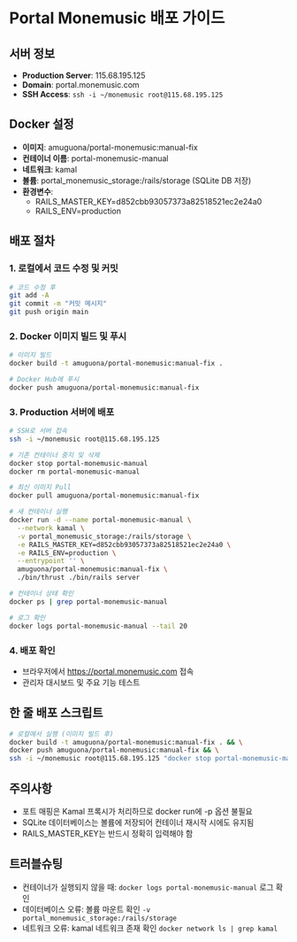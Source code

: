 # Portal Monemusic 배포 가이드

## 서버 정보
- **Production Server**: 115.68.195.125
- **Domain**: portal.monemusic.com
- **SSH Access**: `ssh -i ~/monemusic root@115.68.195.125`

## Docker 설정
- **이미지**: amuguona/portal-monemusic:manual-fix
- **컨테이너 이름**: portal-monemusic-manual
- **네트워크**: kamal
- **볼륨**: portal_monemusic_storage:/rails/storage (SQLite DB 저장)
- **환경변수**:
  - RAILS_MASTER_KEY=d852cbb93057373a82518521ec2e24a0
  - RAILS_ENV=production

## 배포 절차

### 1. 로컬에서 코드 수정 및 커밋
```bash
# 코드 수정 후
git add -A
git commit -m "커밋 메시지"
git push origin main
```

### 2. Docker 이미지 빌드 및 푸시
```bash
# 이미지 빌드
docker build -t amuguona/portal-monemusic:manual-fix .

# Docker Hub에 푸시
docker push amuguona/portal-monemusic:manual-fix
```

### 3. Production 서버에 배포
```bash
# SSH로 서버 접속
ssh -i ~/monemusic root@115.68.195.125

# 기존 컨테이너 중지 및 삭제
docker stop portal-monemusic-manual
docker rm portal-monemusic-manual

# 최신 이미지 Pull
docker pull amuguona/portal-monemusic:manual-fix

# 새 컨테이너 실행
docker run -d --name portal-monemusic-manual \
  --network kamal \
  -v portal_monemusic_storage:/rails/storage \
  -e RAILS_MASTER_KEY=d852cbb93057373a82518521ec2e24a0 \
  -e RAILS_ENV=production \
  --entrypoint '' \
  amuguona/portal-monemusic:manual-fix \
  ./bin/thrust ./bin/rails server

# 컨테이너 상태 확인
docker ps | grep portal-monemusic-manual

# 로그 확인
docker logs portal-monemusic-manual --tail 20
```

### 4. 배포 확인
- 브라우저에서 https://portal.monemusic.com 접속
- 관리자 대시보드 및 주요 기능 테스트

## 한 줄 배포 스크립트
```bash
# 로컬에서 실행 (이미지 빌드 후)
docker build -t amuguona/portal-monemusic:manual-fix . && \
docker push amuguona/portal-monemusic:manual-fix && \
ssh -i ~/monemusic root@115.68.195.125 "docker stop portal-monemusic-manual; docker rm portal-monemusic-manual; docker pull amuguona/portal-monemusic:manual-fix; docker run -d --name portal-monemusic-manual --network kamal -v portal_monemusic_storage:/rails/storage -e RAILS_MASTER_KEY=d852cbb93057373a82518521ec2e24a0 -e RAILS_ENV=production --entrypoint '' amuguona/portal-monemusic:manual-fix ./bin/thrust ./bin/rails server"
```

## 주의사항
- 포트 매핑은 Kamal 프록시가 처리하므로 docker run에 -p 옵션 불필요
- SQLite 데이터베이스는 볼륨에 저장되어 컨테이너 재시작 시에도 유지됨
- RAILS_MASTER_KEY는 반드시 정확히 입력해야 함

## 트러블슈팅
- 컨테이너가 실행되지 않을 때: `docker logs portal-monemusic-manual` 로그 확인
- 데이터베이스 오류: 볼륨 마운트 확인 `-v portal_monemusic_storage:/rails/storage`
- 네트워크 오류: kamal 네트워크 존재 확인 `docker network ls | grep kamal`